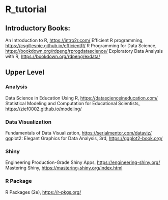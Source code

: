 # R_tutorial
## Introductory Books:
An Introduction to R, https://intro2r.com/
Efficient R programming, https://csgillespie.github.io/efficientR/
R Programming for Data Science, https://bookdown.org/rdpeng/rprogdatascience/
Exploratory Data Analysis with R, https://bookdown.org/rdpeng/exdata/

## Upper Level
### Analysis
Data Science in Education Using R, https://datascienceineducation.com/
Statistical Modeling and Computation for Educational Scientists, https://zief0002.github.io/modeling/
### Data Visualization
Fundamentals of Data Visualization, https://serialmentor.com/dataviz/
ggplot2: Elegant Graphics for Data Analysis, 3rd, https://ggplot2-book.org/
### Shiny
Engineering Production-Grade Shiny Apps, https://engineering-shiny.org/
Mastering Shiny, https://mastering-shiny.org/index.html
### R Package
R Packages (2e), https://r-pkgs.org/


